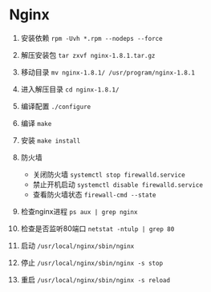 # Nginx

1. 安装依赖 `rpm -Uvh *.rpm --nodeps --force`

2. 解压安装包 `tar zxvf nginx-1.8.1.tar.gz`

3. 移动目录 `mv nginx-1.8.1/ /usr/program/nginx-1.8.1`

4. 进入解压目录 `cd nginx-1.8.1/`

5. 编译配置 `./configure`

6. 编译 `make`

7. 安装 `make install`

8. 防火墙

    * 关闭防火墙 `systemctl stop firewalld.service`
    * 禁止开机启动 `systemctl disable firewalld.service`
    * 查看防火墙状态 `firewall-cmd --state`

9. 检查nginx进程 `ps aux | grep nginx`

10. 检查是否监听80端口 `netstat -ntulp | grep 80`

11. 启动 `/usr/local/nginx/sbin/nginx`

12. 停止 `/usr/local/nginx/sbin/nginx -s stop`

13. 重启 `/usr/local/nginx/sbin/nginx -s reload`
